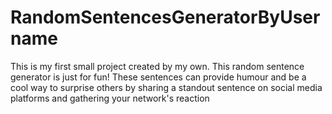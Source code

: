 # RandomSentencesGeneratorByUsername
This is my first small project created by my own. This random sentence generator is just for fun! These sentences can provide humour and be a cool way to surprise others by sharing a standout sentence on social media platforms and gathering your network's reaction
